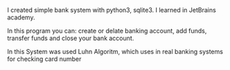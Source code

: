 I created simple bank system with python3, sqlite3.
I learned in JetBrains academy.


In this program you can: create or delate banking account, add funds, transfer funds and close your bank account.


In this System was used Luhn Algoritm, which uses in real banking systems for checking card number
